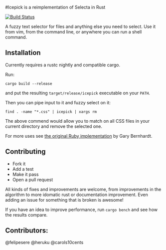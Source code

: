 #Icepick is a reimplementation of Selecta in Rust

[![Build Status](https://travis-ci.org/felipesere/icepick.svg?branch=master)](https://travis-ci.org/felipesere/icepick)

A fuzzy text selector for files and anything else you need to select.
Use it from vim, from the command line, or anywhere you can run a shell command.

## Installation

Currently requires a rustc nightly and compatible cargo.

Run:

```
cargo build --release
```

and put the resulting `target/release/icepick` executable on your `PATH`.

Then you can pipe input to it and fuzzy select on it:

```
find . -name "*.css" | icepick | xargs rm
```

The above commend would allow you to match on all CSS files in your current 
directory and remove the selected one.

For more uses see [the original Ruby implementation](https://github.com/garybernhardt/selecta) by Gary Bernhardt.

## Contributing

* Fork it
* Add a test
* Make it pass
* Open a pull request

All kinds of fixes and improvements are welcome, from improvements in the algorithm to more idomatic rust or documentation improvement.
Even adding an issue for something that is broken is awesome!

If you have an idea to improve performance, run `cargo bench` and see how the results compare.

## Contributors:

@felipesere
@heruku
@carols10cents

